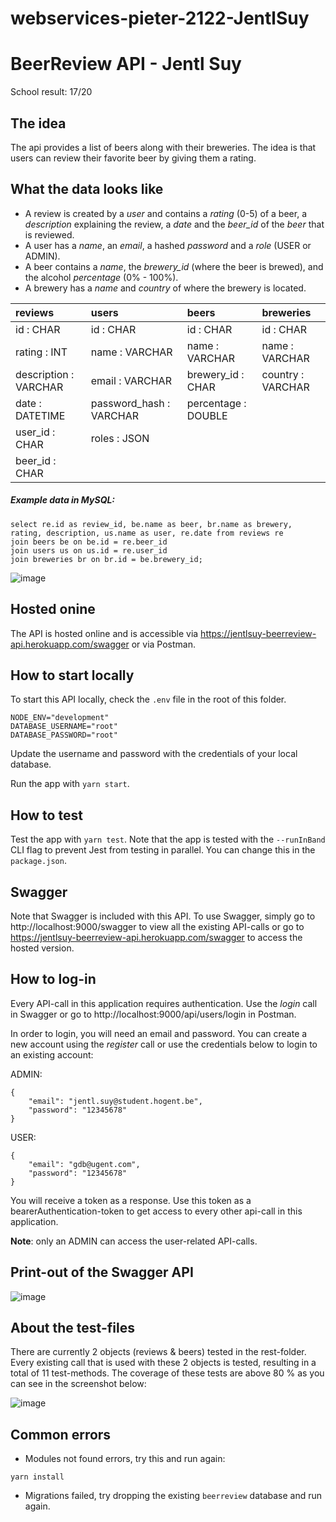 # webservices-pieter-2122-JentlSuy

# BeerReview API - Jentl Suy

School result: 17/20

## The idea

The api provides a list of beers along with their breweries. The idea is that users can review their favorite beer by giving them a rating.

## What the data looks like

- A review is created by a _user_ and contains a _rating_ (0-5) of a beer, a _description_ explaining the review, a _date_ and the _beer_id_ of the _beer_ that is reviewed.
- A user has a _name_, an _email_, a hashed _password_ and a _role_ (USER or ADMIN).
- A beer contains a _name_, the _brewery_id_ (where the beer is brewed), and the alcohol _percentage_ (0% - 100%).
- A brewery has a _name_ and _country_ of where the brewery is located.

| reviews               | users                   | beers               | breweries         |
| :-------------------- | :---------------------- | :------------------ | :---------------- |
| id : CHAR             | id : CHAR               | id : CHAR           | id : CHAR         |
| rating : INT          | name : VARCHAR          | name : VARCHAR      | name : VARCHAR    |
| description : VARCHAR | email : VARCHAR         | brewery_id : CHAR   | country : VARCHAR |
| date : DATETIME       | password_hash : VARCHAR | percentage : DOUBLE |                   |
| user_id : CHAR        | roles : JSON            |                     |                   |
| beer_id : CHAR        |                         |                     |                   |

##### Example data in MySQL:

```
select re.id as review_id, be.name as beer, br.name as brewery, rating, description, us.name as user, re.date from reviews re
join beers be on be.id = re.beer_id
join users us on us.id = re.user_id
join breweries br on br.id = be.brewery_id;
```

![image](https://user-images.githubusercontent.com/56795157/146791463-ab5e8deb-abb8-4a91-a228-a47d695a6964.png)

## Hosted onine

The API is hosted online and is accessible via https://jentlsuy-beerreview-api.herokuapp.com/swagger or via Postman.

## How to start locally

To start this API locally, check the `.env` file in the root of this folder.

```
NODE_ENV="development"
DATABASE_USERNAME="root"
DATABASE_PASSWORD="root"
```

Update the username and password with the credentials of your local database.

Run the app with `yarn start`.

## How to test

Test the app with `yarn test`.
Note that the app is tested with the `--runInBand` CLI flag to prevent Jest from testing in parallel. You can change this in the `package.json`.

## Swagger

Note that Swagger is included with this API. To use Swagger, simply go to http://localhost:9000/swagger to view all the existing API-calls or go to https://jentlsuy-beerreview-api.herokuapp.com/swagger to access the hosted version.

## How to log-in

Every API-call in this application requires authentication. Use the _login_ call in Swagger or go to http://localhost:9000/api/users/login in Postman.

In order to login, you will need an email and password. You can create a new account using the _register_ call or use the credentials below to login to an existing account:

ADMIN:

```
{
    "email": "jentl.suy@student.hogent.be",
    "password": "12345678"
}
```

USER:

```
{
    "email": "gdb@ugent.com",
    "password": "12345678"
}
```

You will receive a token as a response. Use this token as a bearerAuthentication-token to get access to every other api-call in this application.

**Note**: only an ADMIN can access the user-related API-calls.

## Print-out of the Swagger API

![image](https://user-images.githubusercontent.com/56795157/146790791-beb6997f-a338-4507-8cf2-0fba6c4da7f2.png)

## About the test-files

There are currently 2 objects (reviews & beers) tested in the rest-folder. Every existing call that is used with these 2 objects is tested, resulting in a total of 11 test-methods. The coverage of these tests are above 80 % as you can see in the screenshot below:

![image](https://user-images.githubusercontent.com/56795157/146791929-453f5e7f-17d6-4da6-a3ae-d2664e69a7a4.png)

## Common errors

- Modules not found errors, try this and run again:

```
yarn install
```

- Migrations failed, try dropping the existing `beerreview` database and run again.
